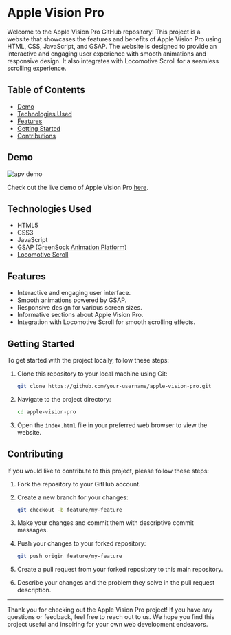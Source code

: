 # Apple Vision Pro

Welcome to the Apple Vision Pro GitHub repository! This project is a website that showcases the features and benefits of Apple Vision Pro using HTML, CSS, JavaScript, and GSAP. The website is designed to provide an interactive and engaging user experience with smooth animations and responsive design. It also integrates with Locomotive Scroll for a seamless scrolling experience.

## Table of Contents

- [Demo](#demo)
- [Technologies Used](#technologies-used)
- [Features](#features)
- [Getting Started](#getting-started)
- [Contributions](#contributions)

## Demo

![apv demo](https://github.com/Anandini18/apple_vision_pro_clone/assets/88365547/92ba461c-d43c-4824-9af5-69f909939f9f)


Check out the live demo of Apple Vision Pro [here](https://anandini18.github.io/apple_vision_pro_clone/).

## Technologies Used

- HTML5
- CSS3
- JavaScript
- [GSAP (GreenSock Animation Platform)](https://greensock.com/gsap/)
- [Locomotive Scroll](https://github.com/locomotivemtl/locomotive-scroll)

## Features

- Interactive and engaging user interface.
- Smooth animations powered by GSAP.
- Responsive design for various screen sizes.
- Informative sections about Apple Vision Pro.
- Integration with Locomotive Scroll for smooth scrolling effects.

## Getting Started

To get started with the project locally, follow these steps:

1. Clone this repository to your local machine using Git:

   ```bash
   git clone https://github.com/your-username/apple-vision-pro.git
   ```

2. Navigate to the project directory:

   ```bash
   cd apple-vision-pro
   ```

3. Open the `index.html` file in your preferred web browser to view the website.

## Contributing

If you would like to contribute to this project, please follow these steps:

1. Fork the repository to your GitHub account.

2. Create a new branch for your changes:

   ```bash
   git checkout -b feature/my-feature
   ```

3. Make your changes and commit them with descriptive commit messages.

4. Push your changes to your forked repository:

   ```bash
   git push origin feature/my-feature
   ```

5. Create a pull request from your forked repository to this main repository.

6. Describe your changes and the problem they solve in the pull request description.

---

Thank you for checking out the Apple Vision Pro project! If you have any questions or feedback, feel free to reach out to us. We hope you find this project useful and inspiring for your own web development endeavors.
